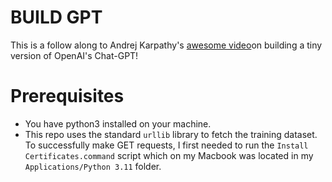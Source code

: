# BUILD GPT
This is a follow along to Andrej Karpathy's [awesome video](https://www.youtube.com/watch?v=kCc8FmEb1nY&t=6533s)on building a tiny version of OpenAI's Chat-GPT!

# Prerequisites
- You have python3 installed on your machine.
- This repo uses the standard `urllib` library to fetch the training dataset. To successfully make
  GET requests, I first needed to run the `Install Certificates.command` script which on my Macbook
  was located in my `Applications/Python 3.11` folder.
